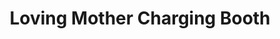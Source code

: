 ---
title: "Loving Mother Charging Booth"
url: /ganta/loving-mother-charging-booth/
shop: Elektronik
---